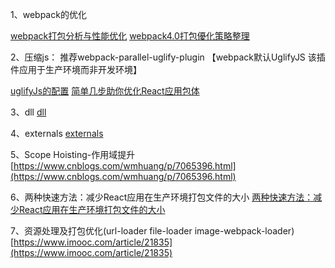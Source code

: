1、webpack的优化

[webpack打包分析与性能优化](https://github.com/hawx1993/tech-blog/issues/3)
[webpack4.0打包優化策略整理](https://hk.saowen.com/a/7f105532e3d9fc8979f2e86d6875b9bbba9cac1cc7d37ec6c0171364ce83a12e)

2、压缩js： 推荐webpack-parallel-uglify-plugin 【webpack默认UglifyJS 该插件应用于生产环境而非开发环境】

[uglifyJs的配置](https://github.com/mishoo/UglifyJS2/tree/harmony#output-options)
[简单几步助你优化React应用包体](https://segmentfault.com/a/1190000007692543)

3、dll
[dll](https://segmentfault.com/a/1190000005969643)

4、externals
[externals](https://www.tangshuang.net/3343.html)

5、Scope Hoisting-作用域提升
[https://www.cnblogs.com/wmhuang/p/7065396.html](https://www.cnblogs.com/wmhuang/p/7065396.html)

6、两种快速方法：减少React应用在生产环境打包文件的大小
[两种快速方法：减少React应用在生产环境打包文件的大小](https://www.zcfy.cc/article/two-quick-ways-to-reduce-react-app-s-size-in-production-1930.html)

7、资源处理及打包优化(url-loader file-loader image-webpack-loader)
[https://www.imooc.com/article/21835](https://www.imooc.com/article/21835)